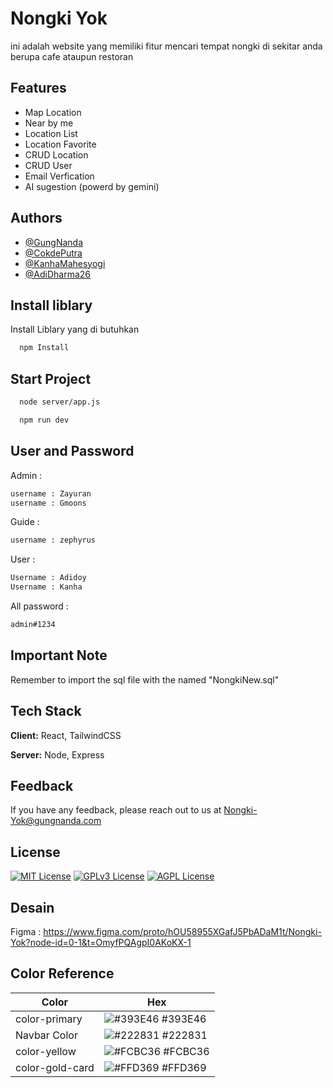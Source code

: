 # Nongki Yok

ini adalah website yang memiliki fitur mencari tempat nongki di sekitar anda berupa cafe ataupun restoran

## Features

- Map Location
- Near by me
- Location List
- Location Favorite
- CRUD Location
- CRUD User
- Email Verfication
- AI sugestion (powerd by gemini)

## Authors

- [@GungNanda](https://www.github.com/zeppyx13)
- [@CokdePutra](https://github.com/CokdePutra)
- [@KanhaMahesyogi](https://www.github.com/kanhamahesyogi)
- [@AdiDharma26](https://www.github.com/AdiDharma26)

## Install liblary

Install Liblary yang di butuhkan

```bash
  npm Install
```

## Start Project

```bash
  node server/app.js
```

```bash
  npm run dev
```

## User and Password

Admin :

```bash
username : Zayuran
username : Gmoons
```

Guide :

```bash
username : zephyrus
```

User :

```bash
Username : Adidoy
Username : Kanha
```

All password :

```bash
admin#1234
```

## Important Note

Remember to import the sql file with the named "NongkiNew.sql"

## Tech Stack

**Client:** React, TailwindCSS

**Server:** Node, Express

## Feedback

If you have any feedback, please reach out to us at Nongki-Yok@gungnanda.com

## License

[![MIT License](https://img.shields.io/badge/License-MIT-green.svg)](https://choosealicense.com/licenses/mit/)
[![GPLv3 License](https://img.shields.io/badge/License-GPL%20v3-yellow.svg)](https://opensource.org/licenses/)
[![AGPL License](https://img.shields.io/badge/license-AGPL-blue.svg)](http://www.gnu.org/licenses/agpl-3.0)

## Desain

Figma : https://www.figma.com/proto/hOU58955XGafJ5PbADaM1t/Nongki-Yok?node-id=0-1&t=OmyfPQAgpI0AKoKX-1

## Color Reference

| Color           | Hex                                                              |
| --------------- | ---------------------------------------------------------------- |
| color-primary   | ![#393E46](https://via.placeholder.com/10/393E46?text=+) #393E46 |
| Navbar Color    | ![#222831](https://via.placeholder.com/10/222831?text=+) #222831 |
| color-yellow    | ![#FCBC36](https://via.placeholder.com/10/FCBC36?text=+) #FCBC36 |
| color-gold-card | ![#FFD369](https://via.placeholder.com/10/FFD369?text=+) #FFD369 |
